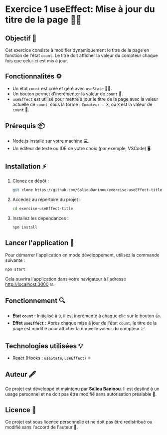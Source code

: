 
# Exercice 1 useEffect: Mise à jour du titre de la page 📄✨

## Objectif 🎯

Cet exercice consiste à modifier dynamiquement le titre de la page en fonction de l'état `count`. Le titre doit afficher la valeur du compteur chaque fois que celui-ci est mis à jour.

## Fonctionnalités ⚙️

- Un état `count` est créé et géré avec `useState` 🧑‍💻.
- Un bouton permet d'incrémenter la valeur de `count` 🔘.
- `useEffect` est utilisé pour mettre à jour le titre de la page avec la valeur actuelle de `count`, sous la forme : `Compteur : X`, où `X` est la valeur de `count` 🔄.

## Prérequis 📦

- Node.js installé sur votre machine 💻.
- Un éditeur de texte ou IDE de votre choix (par exemple, VSCode) 🖥️.

## Installation ⚡

1. Clonez ce dépôt :
   ```bash
   git clone https://github.com/SaliouBaninou/exercise-useEffect-title.git
   ```
2. Accédez au répertoire du projet :
   ```bash
   cd exercise-useEffect-title
   ```
3. Installez les dépendances :
   ```bash
   npm install
   ```

## Lancer l'application 🚀

Pour démarrer l'application en mode développement, utilisez la commande suivante :

```bash
npm start
```

Cela ouvrira l'application dans votre navigateur à l'adresse [http://localhost:3000](http://localhost:3000) 🌐.

## Fonctionnement 🔍

- **État `count` :** Initialisé à `0`, il est incrémenté à chaque clic sur le bouton 👍.
- **Effet `useEffect` :** Après chaque mise à jour de l'état `count`, le titre de la page est modifié pour afficher la nouvelle valeur du compteur 📈.

## Technologies utilisées 💡

- React (Hooks : `useState`, `useEffect`) ⚛️

## Auteur 🖋️

Ce projet est développé et maintenu par **Saliou Baninou**. Il est destiné à un usage personnel et ne doit pas être modifié sans autorisation préalable 🛑.

## Licence 📜

Ce projet est sous licence personnelle et ne doit pas être redistribué ou modifié sans l'accord de l'auteur 🚫.
